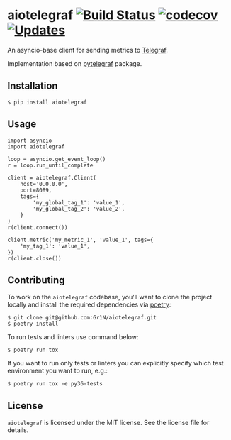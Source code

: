 # aiotelegraf [![Build Status](https://travis-ci.org/Gr1N/aiotelegraf.svg?branch=master)](https://travis-ci.org/Gr1N/aiotelegraf) [![codecov](https://codecov.io/gh/Gr1N/aiotelegraf/branch/master/graph/badge.svg)](https://codecov.io/gh/Gr1N/aiotelegraf) [![Updates](https://pyup.io/repos/github/Gr1N/aiotelegraf/shield.svg)](https://pyup.io/repos/github/Gr1N/aiotelegraf/)

An asyncio-base client for sending metrics to [Telegraf](https://www.influxdata.com/time-series-platform/telegraf/).

Implementation based on [pytelegraf](https://github.com/paksu/pytelegraf) package.

## Installation

    $ pip install aiotelegraf

## Usage

    import asyncio
    import aiotelegraf

    loop = asyncio.get_event_loop()
    r = loop.run_until_complete

    client = aiotelegraf.Client(
        host='0.0.0.0',
        port=8089,
        tags={
            'my_global_tag_1': 'value_1',
            'my_global_tag_2': 'value_2',
        }
    )
    r(client.connect())

    client.metric('my_metric_1', 'value_1', tags={
        'my_tag_1': 'value_1',
    })
    r(client.close())

## Contributing

To work on the `aiotelegraf` codebase, you'll want to clone the project locally and install the required dependencies via [poetry](https://poetry.eustace.io):

    $ git clone git@github.com:Gr1N/aiotelegraf.git
    $ poetry install

To run tests and linters use command below:

    $ poetry run tox

If you want to run only tests or linters you can explicitly specify which test environment you want to run, e.g.:

    $ poetry run tox -e py36-tests

## License

`aiotelegraf` is licensed under the MIT license. See the license file for details.
